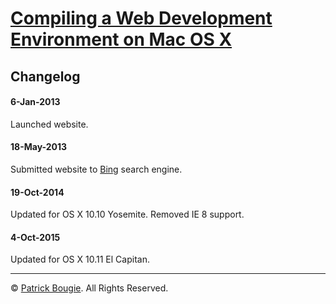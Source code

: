 # [Compiling a Web Development Environment on Mac OS X](http://mac-dev-env.patrickbougie.com/)


## Changelog

#### 6-Jan-2013
Launched website.

#### 18-May-2013
Submitted website to [Bing](http://www.bing.com/) search engine.

#### 19-Oct-2014
Updated for OS X 10.10 Yosemite. Removed IE 8 support.

#### 4-Oct-2015
Updated for OS X 10.11 El Capitan.


---

© [Patrick Bougie](http://patrickbougie.com).
All Rights Reserved.
